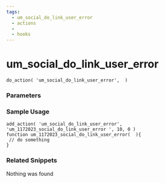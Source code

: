 ```yaml
---
tags: 
  - um_social_do_link_user_error
  - actions
  - 
  - hooks
---
```

# um\_social\_do\_link\_user\_error

``` php:no-line-numbers
do_action( 'um_social_do_link_user_error',  )
```
<div class='hook-sep'></div>

### Parameters

<div class='hook-sep'></div>



### Sample Usage

``` php:no-line-numbers
add_action( 'um_social_do_link_user_error', 'um_1172023_social_do_link_user_error ', 10, 0 )
function um_1172023_social_do_link_user_error(  ){
 // do something
}
```
<div class='hook-sep'></div>



### Related Snippets

Nothing was found


